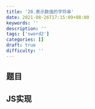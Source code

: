 ```yaml
---
title: '20.表示数值的字符串'
date: 2021-08-26T17:15:09+08:00
keywords: ''
description: ''
tags: ['sword2']
categories: []
draft: true
difficulty: ''
---
```


## 题目


## JS实现 

```javascript

```
